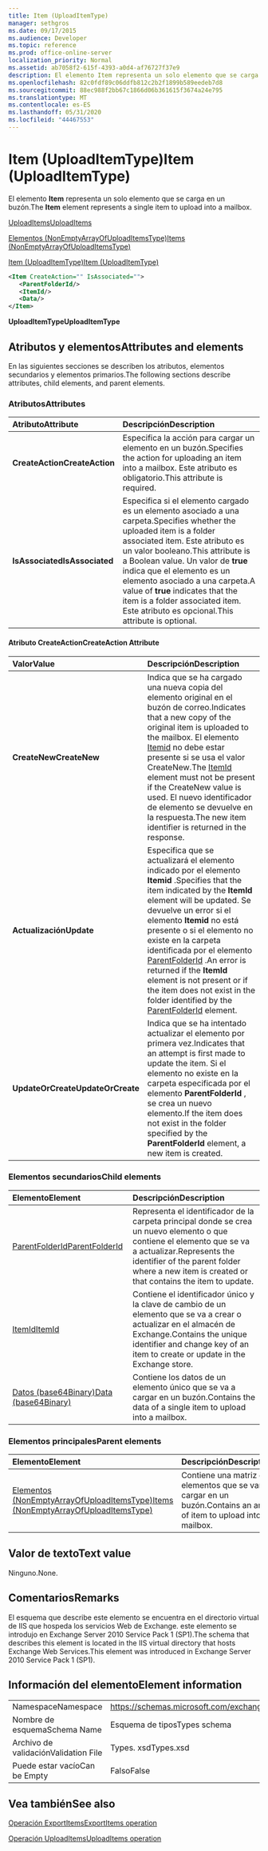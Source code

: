 ```yaml
---
title: Item (UploadItemType)
manager: sethgros
ms.date: 09/17/2015
ms.audience: Developer
ms.topic: reference
ms.prod: office-online-server
localization_priority: Normal
ms.assetid: ab7058f2-615f-4393-a0d4-af76727f37e9
description: El elemento Item representa un solo elemento que se carga en un buzón.
ms.openlocfilehash: 82c0fdf89c06ddfb812c2b2f1899b589eedeb7d8
ms.sourcegitcommit: 88ec988f2bb67c1866d06b361615f3674a24e795
ms.translationtype: MT
ms.contentlocale: es-ES
ms.lasthandoff: 05/31/2020
ms.locfileid: "44467553"
---
```

# <a name="item-uploaditemtype"></a><span data-ttu-id="00bbe-103">Item (UploadItemType)</span><span class="sxs-lookup"><span data-stu-id="00bbe-103">Item (UploadItemType)</span></span>

<span data-ttu-id="00bbe-104">El elemento **Item** representa un solo elemento que se carga en un buzón.</span><span class="sxs-lookup"><span data-stu-id="00bbe-104">The **Item** element represents a single item to upload into a mailbox.</span></span> 
  
[<span data-ttu-id="00bbe-105">UploadItems</span><span class="sxs-lookup"><span data-stu-id="00bbe-105">UploadItems</span></span>](uploaditems.md)
  
[<span data-ttu-id="00bbe-106">Elementos (NonEmptyArrayOfUploadItemsType)</span><span class="sxs-lookup"><span data-stu-id="00bbe-106">Items (NonEmptyArrayOfUploadItemsType)</span></span>](items-nonemptyarrayofuploaditemstype.md)
  
[<span data-ttu-id="00bbe-107">Item (UploadItemType)</span><span class="sxs-lookup"><span data-stu-id="00bbe-107">Item (UploadItemType)</span></span>](item-uploaditemtype.md)
  
```XML
<Item CreateAction="" IsAssociated="">
   <ParentFolderId/>
   <ItemId/>
   <Data/>
</Item>
```

 <span data-ttu-id="00bbe-108">**UploadItemType**</span><span class="sxs-lookup"><span data-stu-id="00bbe-108">**UploadItemType**</span></span>
## <a name="attributes-and-elements"></a><span data-ttu-id="00bbe-109">Atributos y elementos</span><span class="sxs-lookup"><span data-stu-id="00bbe-109">Attributes and elements</span></span>

<span data-ttu-id="00bbe-110">En las siguientes secciones se describen los atributos, elementos secundarios y elementos primarios.</span><span class="sxs-lookup"><span data-stu-id="00bbe-110">The following sections describe attributes, child elements, and parent elements.</span></span>
  
### <a name="attributes"></a><span data-ttu-id="00bbe-111">Atributos</span><span class="sxs-lookup"><span data-stu-id="00bbe-111">Attributes</span></span>

|<span data-ttu-id="00bbe-112">**Atributo**</span><span class="sxs-lookup"><span data-stu-id="00bbe-112">**Attribute**</span></span>|<span data-ttu-id="00bbe-113">**Descripción**</span><span class="sxs-lookup"><span data-stu-id="00bbe-113">**Description**</span></span>|
|:-----|:-----|
|<span data-ttu-id="00bbe-114">**CreateAction**</span><span class="sxs-lookup"><span data-stu-id="00bbe-114">**CreateAction**</span></span> <br/> |<span data-ttu-id="00bbe-115">Especifica la acción para cargar un elemento en un buzón.</span><span class="sxs-lookup"><span data-stu-id="00bbe-115">Specifies the action for uploading an item into a mailbox.</span></span> <span data-ttu-id="00bbe-116">Este atributo es obligatorio.</span><span class="sxs-lookup"><span data-stu-id="00bbe-116">This attribute is required.</span></span>  <br/> |
|<span data-ttu-id="00bbe-117">**IsAssociated**</span><span class="sxs-lookup"><span data-stu-id="00bbe-117">**IsAssociated**</span></span> <br/> |<span data-ttu-id="00bbe-118">Especifica si el elemento cargado es un elemento asociado a una carpeta.</span><span class="sxs-lookup"><span data-stu-id="00bbe-118">Specifies whether the uploaded item is a folder associated item.</span></span> <span data-ttu-id="00bbe-119">Este atributo es un valor booleano.</span><span class="sxs-lookup"><span data-stu-id="00bbe-119">This attribute is a Boolean value.</span></span> <span data-ttu-id="00bbe-120">Un valor de **true** indica que el elemento es un elemento asociado a una carpeta.</span><span class="sxs-lookup"><span data-stu-id="00bbe-120">A value of **true** indicates that the item is a folder associated item.</span></span> <span data-ttu-id="00bbe-121">Este atributo es opcional.</span><span class="sxs-lookup"><span data-stu-id="00bbe-121">This attribute is optional.</span></span>  <br/> |
   
#### <a name="createaction-attribute"></a><span data-ttu-id="00bbe-122">Atributo CreateAction</span><span class="sxs-lookup"><span data-stu-id="00bbe-122">CreateAction Attribute</span></span>

|<span data-ttu-id="00bbe-123">**Valor**</span><span class="sxs-lookup"><span data-stu-id="00bbe-123">**Value**</span></span>|<span data-ttu-id="00bbe-124">**Descripción**</span><span class="sxs-lookup"><span data-stu-id="00bbe-124">**Description**</span></span>|
|:-----|:-----|
|<span data-ttu-id="00bbe-125">**CreateNew**</span><span class="sxs-lookup"><span data-stu-id="00bbe-125">**CreateNew**</span></span> <br/> |<span data-ttu-id="00bbe-126">Indica que se ha cargado una nueva copia del elemento original en el buzón de correo.</span><span class="sxs-lookup"><span data-stu-id="00bbe-126">Indicates that a new copy of the original item is uploaded to the mailbox.</span></span> <span data-ttu-id="00bbe-127">El elemento [Itemid](itemid.md) no debe estar presente si se usa el valor CreateNew.</span><span class="sxs-lookup"><span data-stu-id="00bbe-127">The [ItemId](itemid.md) element must not be present if the CreateNew value is used.</span></span> <span data-ttu-id="00bbe-128">El nuevo identificador de elemento se devuelve en la respuesta.</span><span class="sxs-lookup"><span data-stu-id="00bbe-128">The new item identifier is returned in the response.</span></span>  <br/> |
|<span data-ttu-id="00bbe-129">**Actualización**</span><span class="sxs-lookup"><span data-stu-id="00bbe-129">**Update**</span></span> <br/> |<span data-ttu-id="00bbe-130">Especifica que se actualizará el elemento indicado por el elemento **Itemid** .</span><span class="sxs-lookup"><span data-stu-id="00bbe-130">Specifies that the item indicated by the **ItemId** element will be updated.</span></span> <span data-ttu-id="00bbe-131">Se devuelve un error si el elemento **Itemid** no está presente o si el elemento no existe en la carpeta identificada por el elemento [ParentFolderId](parentfolderid.md) .</span><span class="sxs-lookup"><span data-stu-id="00bbe-131">An error is returned if the **ItemId** element is not present or if the item does not exist in the folder identified by the [ParentFolderId](parentfolderid.md) element.</span></span>  <br/> |
|<span data-ttu-id="00bbe-132">**UpdateOrCreate**</span><span class="sxs-lookup"><span data-stu-id="00bbe-132">**UpdateOrCreate**</span></span> <br/> |<span data-ttu-id="00bbe-133">Indica que se ha intentado actualizar el elemento por primera vez.</span><span class="sxs-lookup"><span data-stu-id="00bbe-133">Indicates that an attempt is first made to update the item.</span></span> <span data-ttu-id="00bbe-134">Si el elemento no existe en la carpeta especificada por el elemento **ParentFolderId** , se crea un nuevo elemento.</span><span class="sxs-lookup"><span data-stu-id="00bbe-134">If the item does not exist in the folder specified by the **ParentFolderId** element, a new item is created.</span></span>  <br/> |
   
### <a name="child-elements"></a><span data-ttu-id="00bbe-135">Elementos secundarios</span><span class="sxs-lookup"><span data-stu-id="00bbe-135">Child elements</span></span>

|<span data-ttu-id="00bbe-136">**Elemento**</span><span class="sxs-lookup"><span data-stu-id="00bbe-136">**Element**</span></span>|<span data-ttu-id="00bbe-137">**Descripción**</span><span class="sxs-lookup"><span data-stu-id="00bbe-137">**Description**</span></span>|
|:-----|:-----|
|[<span data-ttu-id="00bbe-138">ParentFolderId</span><span class="sxs-lookup"><span data-stu-id="00bbe-138">ParentFolderId</span></span>](parentfolderid.md) <br/> |<span data-ttu-id="00bbe-139">Representa el identificador de la carpeta principal donde se crea un nuevo elemento o que contiene el elemento que se va a actualizar.</span><span class="sxs-lookup"><span data-stu-id="00bbe-139">Represents the identifier of the parent folder where a new item is created or that contains the item to update.</span></span>  <br/> |
|[<span data-ttu-id="00bbe-140">ItemId</span><span class="sxs-lookup"><span data-stu-id="00bbe-140">ItemId</span></span>](itemid.md) <br/> |<span data-ttu-id="00bbe-141">Contiene el identificador único y la clave de cambio de un elemento que se va a crear o actualizar en el almacén de Exchange.</span><span class="sxs-lookup"><span data-stu-id="00bbe-141">Contains the unique identifier and change key of an item to create or update in the Exchange store.</span></span>  <br/> |
|[<span data-ttu-id="00bbe-142">Datos (base64Binary)</span><span class="sxs-lookup"><span data-stu-id="00bbe-142">Data (base64Binary)</span></span>](data-base64binary.md) <br/> |<span data-ttu-id="00bbe-143">Contiene los datos de un elemento único que se va a cargar en un buzón.</span><span class="sxs-lookup"><span data-stu-id="00bbe-143">Contains the data of a single item to upload into a mailbox.</span></span>  <br/> |
   
### <a name="parent-elements"></a><span data-ttu-id="00bbe-144">Elementos principales</span><span class="sxs-lookup"><span data-stu-id="00bbe-144">Parent elements</span></span>

|<span data-ttu-id="00bbe-145">**Elemento**</span><span class="sxs-lookup"><span data-stu-id="00bbe-145">**Element**</span></span>|<span data-ttu-id="00bbe-146">**Descripción**</span><span class="sxs-lookup"><span data-stu-id="00bbe-146">**Description**</span></span>|
|:-----|:-----|
|[<span data-ttu-id="00bbe-147">Elementos (NonEmptyArrayOfUploadItemsType)</span><span class="sxs-lookup"><span data-stu-id="00bbe-147">Items (NonEmptyArrayOfUploadItemsType)</span></span>](items-nonemptyarrayofuploaditemstype.md) <br/> |<span data-ttu-id="00bbe-148">Contiene una matriz de elementos que se van a cargar en un buzón.</span><span class="sxs-lookup"><span data-stu-id="00bbe-148">Contains an array of item to upload into a mailbox.</span></span>  <br/> |
   
## <a name="text-value"></a><span data-ttu-id="00bbe-149">Valor de texto</span><span class="sxs-lookup"><span data-stu-id="00bbe-149">Text value</span></span>

<span data-ttu-id="00bbe-150">Ninguno.</span><span class="sxs-lookup"><span data-stu-id="00bbe-150">None.</span></span>
  
## <a name="remarks"></a><span data-ttu-id="00bbe-151">Comentarios</span><span class="sxs-lookup"><span data-stu-id="00bbe-151">Remarks</span></span>

<span data-ttu-id="00bbe-152">El esquema que describe este elemento se encuentra en el directorio virtual de IIS que hospeda los servicios Web de Exchange. este elemento se introdujo en Exchange Server 2010 Service Pack 1 (SP1).</span><span class="sxs-lookup"><span data-stu-id="00bbe-152">The schema that describes this element is located in the IIS virtual directory that hosts Exchange Web Services.This element was introduced in Exchange Server 2010 Service Pack 1 (SP1).</span></span>
  
## <a name="element-information"></a><span data-ttu-id="00bbe-153">Información del elemento</span><span class="sxs-lookup"><span data-stu-id="00bbe-153">Element information</span></span>

|||
|:-----|:-----|
|<span data-ttu-id="00bbe-154">Namespace</span><span class="sxs-lookup"><span data-stu-id="00bbe-154">Namespace</span></span>  <br/> |https://schemas.microsoft.com/exchange/services/2006/types  <br/> |
|<span data-ttu-id="00bbe-155">Nombre de esquema</span><span class="sxs-lookup"><span data-stu-id="00bbe-155">Schema Name</span></span>  <br/> |<span data-ttu-id="00bbe-156">Esquema de tipos</span><span class="sxs-lookup"><span data-stu-id="00bbe-156">Types schema</span></span>  <br/> |
|<span data-ttu-id="00bbe-157">Archivo de validación</span><span class="sxs-lookup"><span data-stu-id="00bbe-157">Validation File</span></span>  <br/> |<span data-ttu-id="00bbe-158">Types. xsd</span><span class="sxs-lookup"><span data-stu-id="00bbe-158">Types.xsd</span></span>  <br/> |
|<span data-ttu-id="00bbe-159">Puede estar vacío</span><span class="sxs-lookup"><span data-stu-id="00bbe-159">Can be Empty</span></span>  <br/> |<span data-ttu-id="00bbe-160">Falso</span><span class="sxs-lookup"><span data-stu-id="00bbe-160">False</span></span>  <br/> |
   
## <a name="see-also"></a><span data-ttu-id="00bbe-161">Vea también</span><span class="sxs-lookup"><span data-stu-id="00bbe-161">See also</span></span>



[<span data-ttu-id="00bbe-162">Operación ExportItems</span><span class="sxs-lookup"><span data-stu-id="00bbe-162">ExportItems operation</span></span>](exportitems-operation.md)
  
[<span data-ttu-id="00bbe-163">Operación UploadItems</span><span class="sxs-lookup"><span data-stu-id="00bbe-163">UploadItems operation</span></span>](uploaditems-operation.md)

